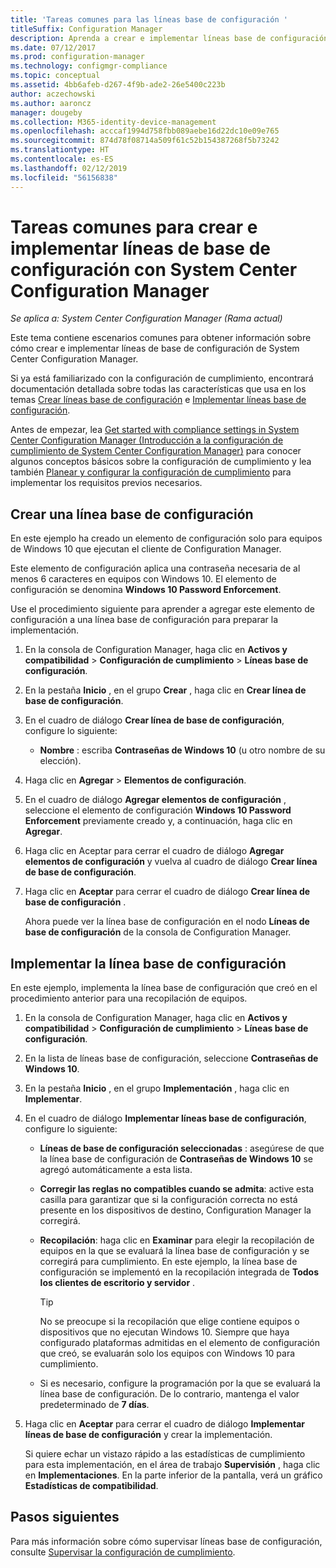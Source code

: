 ```yaml
---
title: 'Tareas comunes para las líneas base de configuración '
titleSuffix: Configuration Manager
description: Aprenda a crear e implementar líneas base de configuración de System Center Configuration Manager.
ms.date: 07/12/2017
ms.prod: configuration-manager
ms.technology: configmgr-compliance
ms.topic: conceptual
ms.assetid: 4bb6afeb-d267-4f9b-ade2-26e5400c223b
author: aczechowski
ms.author: aaroncz
manager: dougeby
ms.collection: M365-identity-device-management
ms.openlocfilehash: acccaf1994d758fbb089aebe16d22dc10e09e765
ms.sourcegitcommit: 874d78f08714a509f61c52b154387268f5b73242
ms.translationtype: HT
ms.contentlocale: es-ES
ms.lasthandoff: 02/12/2019
ms.locfileid: "56156838"
---
```

# <a name="common-tasks-for-creating-and-deploying-configuration-baselines-with-system-center-configuration-manager"></a>Tareas comunes para crear e implementar líneas de base de configuración con System Center Configuration Manager

*Se aplica a: System Center Configuration Manager (Rama actual)*

Este tema contiene escenarios comunes para obtener información sobre cómo crear e implementar líneas de base de configuración de System Center Configuration Manager.  

 Si ya está familiarizado con la configuración de cumplimiento, encontrará documentación detallada sobre todas las características que usa en los temas [Crear líneas base de configuración](../../compliance/deploy-use/create-configuration-baselines.md) e [Implementar líneas base de configuración](../../compliance/deploy-use/deploy-configuration-baselines.md).  

 Antes de empezar, lea [Get started with compliance settings in System Center Configuration Manager (Introducción a la configuración de cumplimiento de System Center Configuration Manager)](../../compliance/get-started/get-started-with-compliance-settings.md) para conocer algunos conceptos básicos sobre la configuración de cumplimiento y lea también [Planear y configurar la configuración de cumplimiento](../../compliance/plan-design/plan-for-and-configure-compliance-settings.md) para implementar los requisitos previos necesarios.  

## <a name="create-a-configuration-baseline"></a>Crear una línea base de configuración  
 En este ejemplo ha creado un elemento de configuración solo para equipos de Windows 10 que ejecutan el cliente de Configuration Manager.  

 Este elemento de configuración aplica una contraseña necesaria de al menos 6 caracteres en equipos con Windows 10. El elemento de configuración se denomina **Windows 10 Password Enforcement**.  

Use el procedimiento siguiente para aprender a agregar este elemento de configuración a una línea base de configuración para preparar la implementación.  

1. En la consola de Configuration Manager, haga clic en **Activos y compatibilidad** > **Configuración de cumplimiento** > **Líneas base de configuración**.  

2. En la pestaña **Inicio** , en el grupo **Crear** , haga clic en **Crear línea de base de configuración**.  

3. En el cuadro de diálogo **Crear línea de base de configuración**, configure lo siguiente:  

   -   **Nombre** : escriba **Contraseñas de Windows 10** (u otro nombre de su elección).  

4. Haga clic en **Agregar** > **Elementos de configuración**.  

5. En el cuadro de diálogo **Agregar elementos de configuración** , seleccione el elemento de configuración **Windows 10 Password Enforcement** previamente creado y, a continuación, haga clic en **Agregar**.  

6. Haga clic en Aceptar para cerrar el cuadro de diálogo **Agregar elementos de configuración** y vuelva al cuadro de diálogo **Crear línea de base de configuración**.

7. Haga clic en **Aceptar** para cerrar el cuadro de diálogo **Crear línea de base de configuración** .  

   Ahora puede ver la línea base de configuración en el nodo **Líneas de base de configuración** de la consola de Configuration Manager.  

## <a name="deploy-the-configuration-baseline"></a>Implementar la línea base de configuración  
 En este ejemplo, implementa la línea base de configuración que creó en el procedimiento anterior para una recopilación de equipos.  

1. En la consola de Configuration Manager, haga clic en **Activos y compatibilidad** > **Configuración de cumplimiento** > **Líneas base de configuración**.  

2. En la lista de líneas base de configuración, seleccione **Contraseñas de Windows 10**.  

3. En la pestaña **Inicio** , en el grupo **Implementación** , haga clic en **Implementar**.  

4. En el cuadro de diálogo **Implementar líneas base de configuración**, configure lo siguiente:  

   -   **Líneas de base de configuración seleccionadas** : asegúrese de que la línea base de configuración de **Contraseñas de Windows 10** se agregó automáticamente a esta lista.  

   -   **Corregir las reglas no compatibles cuando se admita**: active esta casilla para garantizar que si la configuración correcta no está presente en los dispositivos de destino, Configuration Manager la corregirá.  

   -   **Recopilación**: haga clic en **Examinar** para elegir la recopilación de equipos en la que se evaluará la línea base de configuración y se corregirá para cumplimiento. En este ejemplo, la línea base de configuración se implementó en la recopilación integrada de **Todos los clientes de escritorio y servidor** .  

       > [!TIP]  
       >  No se preocupe si la recopilación que elige contiene equipos o dispositivos que no ejecutan Windows 10. Siempre que haya configurado plataformas admitidas en el elemento de configuración que creó, se evaluarán solo los equipos con Windows 10 para cumplimiento.  

   -   Si es necesario, configure la programación por la que se evaluará la línea base de configuración. De lo contrario, mantenga el valor predeterminado de **7 días**.  

5. Haga clic en **Aceptar** para cerrar el cuadro de diálogo **Implementar líneas de base de configuración** y crear la implementación.  

   Si quiere echar un vistazo rápido a las estadísticas de cumplimiento para esta implementación, en el área de trabajo **Supervisión** , haga clic en **Implementaciones**. En la parte inferior de la pantalla, verá un gráfico **Estadísticas de compatibilidad**.  

## <a name="next-steps"></a>Pasos siguientes 

Para más información sobre cómo supervisar líneas base de configuración, consulte [Supervisar la configuración de cumplimiento](../../compliance/deploy-use/monitor-compliance-settings.md).  
